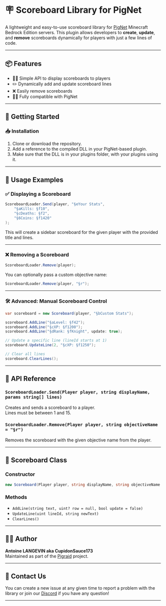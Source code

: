 # 🪧 Scoreboard Library for PigNet

A lightweight and easy-to-use scoreboard library for [PigNet](https://github.com/Pigraid/PigNet) Minecraft Bedrock Edition servers. This plugin allows developers to **create**, **update**, and **remove** scoreboards dynamically for players with just a few lines of code.

---

## 📦 Features

- 🧑‍🎓 Simple API to display scoreboards to players
- ✏️ Dynamically add and update scoreboard lines
- ❌ Easily remove scoreboards
- 🧙‍♂️ Fully compatible with PigNet

---

## 🚀 Getting Started

### 📥 Installation

1. Clone or download the repository.
2. Add a reference to the compiled DLL in your PigNet-based plugin.
3. Make sure that the DLL is in your plugins folder, with your plugins using it.

---

## 🥪 Usage Examples

### ✅ Displaying a Scoreboard

```csharp
ScoreboardLoader.Send(player, "§eYour Stats", 
    "§aKills: §f10",
    "§cDeaths: §f2",
    "§6Coins: §f1420"
);
```

This will create a sidebar scoreboard for the given player with the provided title and lines.

---

### ❌ Removing a Scoreboard

```csharp
ScoreboardLoader.Remove(player);
```

You can optionally pass a custom objective name:

```csharp
ScoreboardLoader.Remove(player, "§r");
```

---

### 🛠 Advanced: Manual Scoreboard Control

```csharp
var scoreboard = new Scoreboard(player, "§bCustom Stats");

scoreboard.AddLine("§aLevel: §f42");
scoreboard.AddLine("§cXP: §f1200");
scoreboard.AddLine("§dRank: §fKnight", update: true);

// Update a specific line (lineId starts at 1)
scoreboard.UpdateLine(2, "§cXP: §f1250");

// Clear all lines
scoreboard.ClearLines();
```

---

## 📘 API Reference

### `ScoreboardLoader.Send(Player player, string displayName, params string[] lines)`
Creates and sends a scoreboard to a player.  
Lines must be between 1 and 15.

### `ScoreboardLoader.Remove(Player player, string objectiveName = "§r")`
Removes the scoreboard with the given objective name from the player.

---

## 🧱 Scoreboard Class

### Constructor
```csharp
new Scoreboard(Player player, string displayName, string objectiveName = "§r", string displaySlot = "sidebar", string criteriaName = "dummy", int sortOrder = 0);
```

### Methods

- `AddLine(string text, uint? row = null, bool update = false)`
- `UpdateLine(uint lineId, string newText)`
- `ClearLines()`

---

## 🧑‍💼 Author

**Antoine LANGEVIN aka CupidonSauce173**  
Maintained as part of the [Pigraid](https://github.com/Pigraid) project.

---

## 📜 Contact Us

You can create a new issue at any given time to report a problem with the library or  join our [Discord](https://discord.gg/9gzutNXX2D) if you have any question!

---